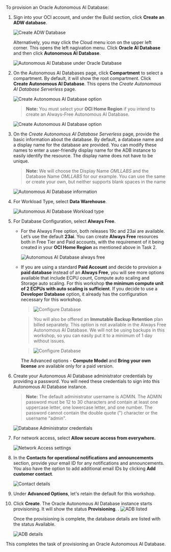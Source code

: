 <!--
    {
        "name":"Provision an Autonomous Database",
        "description":"Steps to provision an autonomous database"
    }
-->

To provision an Oracle Autonomous AI Database:

1. Sign into your OCI account, and under the Build section, click **Create an ADW database**.

	![Create ADW Database](images/adw-database-rw.png " ")

	 Alternatively, you may click the Cloud menu icon on the upper left corner. This opens the left nagivation menu. Click **Oracle AI Database** and then click **Autonomous AI Database**.

	![Autonomous AI Database under Oracle Database](images/database-adw-rw.png " ")

2. On the Autonomous AI Databases page, click **Compartment** to select a compartment. By default, it will show the root compartment. Click **Create Autonomous AI Database**. This opens the _Create Autonomous AI Database Serverless_ page.

   ![Create Autonomous AI Database option](images/create-autonomous-db-rw.png " ")

    > **Note:** You must select your **OCI Home Region** if you intend to create an Always-Free Autonomous AI Database.

     ![Create Autonomous AI Database option](images/create-adb-home-region-rw.png " ")


3. On the *Create Autonomous AI Database Serverless* page, provide the basic information about the database. By default, a database name and a display name for the database are provided. You can modify these names to enter a user-friendly display name for the ADB instance to easily identify the resource. The display name does not have to be unique.    

   > **Note:** We will choose the Display Name *OMLLABS* and the Database Name *OMLLABS* for our example.  You can use the same or create your own, but neither supports blank spaces in the name

   ![Autonomous AI Database information](images/adb-basic-info-rw.png " ")

4. For Workload Type, select **Data Warehouse**.

   ![Autonomous AI Database Workload type](images/workload-type-rw.png " ")

5. For Database Configuration, select **Always Free**. 

    * For the Always Free option, both releases 19c and 23ai are available.  Let’s use the default **23ai**.  You can create **Always Free** resources both in Free Tier and Paid accounts, with the requirement of it being created in your **OCI Home Region** as mentioned above in Task 2.

        ![Autonomous AI Database always free](images/db-config-always-free-rw.png " ")
   
    * If you are using a standard **Paid Account** and decide to provision a **paid database** instead of an **Always Free**, you will see more options available that include ECPU count, Compute auto scaling and Storage auto scaling. For this workshop **the minimum compute unit of 2 ECPUs with auto scaling is sufficient**.  If you decide to use a **Developer Database** option, it already has the configuration necessary for this workshop.

        > ![Configure Database](images/db-configuration-ecpu-rw.png " ")

	    > You will also be offered an **Immutable Backup Retention** plan billed separately. This option is not available in the Always Free Autonomous AI Database. We will not be using backups in this workshop, so you can easily put it to a minimum of 1 day without issues.

        > ![Configure Database](images/db-configuration-backup-rw.png " ")

        The Advanced options - **Compute Model** and **Bring your own license** are available only for a paid version.

6. Create your Autonomous AI Database administrator credentials by providing a password. You will need these credentials to sign into this Autonomous AI Database instance.   

	> **Note:** The default administrator username is ADMIN. The ADMIN password must be 12 to 30 characters and contain at least one uppercase letter, one lowercase letter, and one number. The password cannot contain the double quote (") character or the username "admin".

	![Database Administrator credentials](images/db-admin-credentials-rw.png " ")

7. For network access, select **Allow secure access from everywhere.**

    ![Network Access settings](images/create-adw-network-rw.png " ")

8. In the **Contacts for operational notifications and announcements** section, provide your email ID for any notifications and announcements. You also have the option to add additional email IDs by clicking **Add customer contact**.

	 ![Contact details](images/contact-details-rw.png " ")

9. Under **Advanced Options**, let's retain the default for this workshop. 

10. Click **Create**.  The Oracle Autonomous AI Database instance starts provisioning. It will show the status **Provisioning**. .
    ![ADB listed](images/adw-starts-provisioning-rw.png " ")

    Once the provisioning is complete, the database details are listed with the status Available.

	  ![ADB details](images/adw-details-rw.png " ")

This completes the task of provisioning an Oracle Autonomous AI Database.

